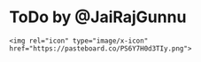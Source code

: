 # ToDo by @JaiRajGunnu
    <img rel="icon" type="image/x-icon" href="https://pasteboard.co/PS6Y7H0d3TIy.png">
